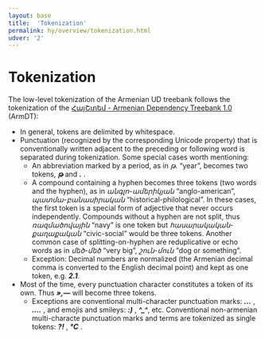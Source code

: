 ```yaml
---
layout: base
title:  'Tokenization'
permalink: hy/overview/tokenization.html
udver: '2'
---
```


# Tokenization

The low-level tokenization of the Armenian UD treebank follows the tokenization of the
[ՀայՇտեմ - Armenian Dependency Treebank 1.0](http://armtreebank.yerevann.com/) (ArmDT):

* In general, tokens are delimited by whitespace.
* Punctuation (recognized by the corresponding Unicode property) that is conventionally written adjacent to the preceding or following word is separated during tokenization.
  Some special cases worth mentioning:
  * An abbreviation marked by a period, as in *թ.* “year”, becomes two tokens, *<b>թ</b>* and *<b>.</b>* .
  * A compound containing a hyphen becomes three tokens (two words and the hyphen), as in *անգլո-ամերիկյան* “anglo-american”, *պատմա-բանասիրական* “historical-philological”.
    In these cases, the first token is a special form of adjective that never occurs independently.
    Compounds without a hyphen are not split, thus _ռազմածովային_ “navy” is one token but _հասարակական-քաղաքական_ “civic-social” would be three tokens.
    Another common case of splitting-on-hyphen are reduplicative or echo words as in _մեծ-մեծ_ “very big”, _շուն-մուն_ “dog or something”.
  * Exception: Decimal numbers are normalized (the Armenian decimal comma is converted to the English decimal point) and kept as one token, e.g. *<b>2.1</b>*.
* Most of the time, every punctuation character constitutes a token of its own. Thus *<b>»,—</b>* will become three tokens.
  * Exceptions are conventional multi-character punctuation marks: *<b>...</b>* , *<b>....</b>* , and emojis and smileys: *<b>:)</b>* , *<b>^_^</b>*, etc.
  Conventional non-armenian multi-characte  punctuation marks and terms are tokenized as single tokens: *<b>?!</b>* , *<b>°С</b>* .
  
